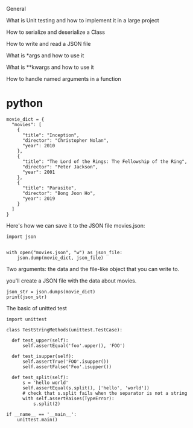 General

What is Unit testing and how to implement it in a large project

How to serialize and deserialize a Class

How to write and read a JSON file

What is *args and how to use it

What is **kwargs and how to use it

How to handle named arguments in a function

# python 
```
movie_dict = {
  "movies": [
    {
      "title": "Inception",
      "director": "Christopher Nolan",
      "year": 2010
    },
    {
      "title": "The Lord of the Rings: The Fellowship of the Ring",
      "director": "Peter Jackson",
      "year": 2001
    },
    {
      "title": "Parasite",
      "director": "Bong Joon Ho",
      "year": 2019
    }
  ]
}
```
Here's how we can save it to the JSON file movies.json:
```
import json
 
 
with open("movies.json", "w") as json_file:
    json.dump(movie_dict, json_file)
```
Two arguments: the data and the file-like object that you can write to. 

you'll create a JSON file with the data about movies.
```
json_str = json.dumps(movie_dict)
print(json_str)
```


The basic of unitted test
```
import unittest

class TestStringMethods(unittest.TestCase):

  def test_upper(self):
      self.assertEqual('foo'.upper(), 'FOO')

  def test_isupper(self):
      self.assertTrue('FOO'.isupper())
      self.assertFalse('Foo'.isupper())

  def test_split(self):
      s = 'hello world'
      self.assertEqual(s.split(), ['hello', 'world'])
      # check that s.split fails when the separator is not a string
      with self.assertRaises(TypeError):
          s.split(2)

if __name__ == '__main__':
    unittest.main()
```
